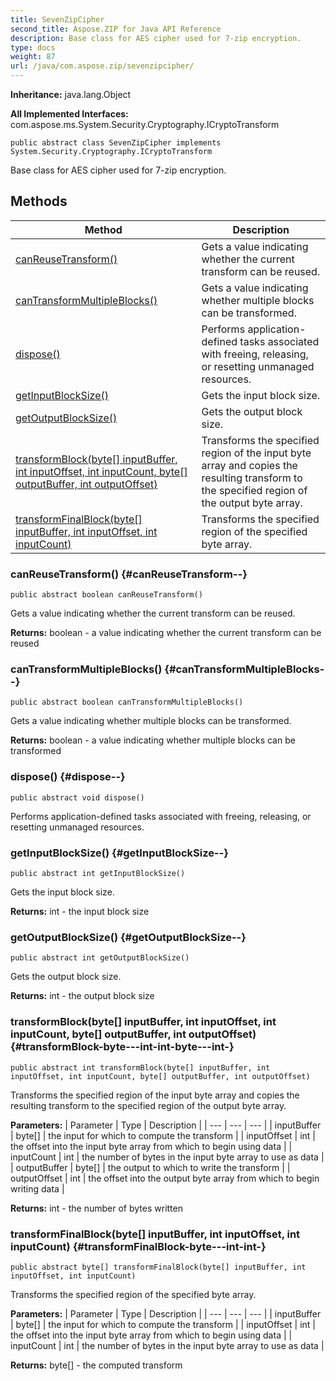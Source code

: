 ```yaml
---
title: SevenZipCipher
second_title: Aspose.ZIP for Java API Reference
description: Base class for AES cipher used for 7-zip encryption.
type: docs
weight: 87
url: /java/com.aspose.zip/sevenzipcipher/
---
```


**Inheritance:**
java.lang.Object

**All Implemented Interfaces:**
com.aspose.ms.System.Security.Cryptography.ICryptoTransform
```
public abstract class SevenZipCipher implements System.Security.Cryptography.ICryptoTransform
```

Base class for AES cipher used for 7-zip encryption.
## Methods

| Method | Description |
| --- | --- |
| [canReuseTransform()](#canReuseTransform--) | Gets a value indicating whether the current transform can be reused. |
| [canTransformMultipleBlocks()](#canTransformMultipleBlocks--) | Gets a value indicating whether multiple blocks can be transformed. |
| [dispose()](#dispose--) | Performs application-defined tasks associated with freeing, releasing, or resetting unmanaged resources. |
| [getInputBlockSize()](#getInputBlockSize--) | Gets the input block size. |
| [getOutputBlockSize()](#getOutputBlockSize--) | Gets the output block size. |
| [transformBlock(byte[] inputBuffer, int inputOffset, int inputCount, byte[] outputBuffer, int outputOffset)](#transformBlock-byte---int-int-byte---int-) | Transforms the specified region of the input byte array and copies the resulting transform to the specified region of the output byte array. |
| [transformFinalBlock(byte[] inputBuffer, int inputOffset, int inputCount)](#transformFinalBlock-byte---int-int-) | Transforms the specified region of the specified byte array. |
### canReuseTransform() {#canReuseTransform--}
```
public abstract boolean canReuseTransform()
```


Gets a value indicating whether the current transform can be reused.

**Returns:**
boolean - a value indicating whether the current transform can be reused
### canTransformMultipleBlocks() {#canTransformMultipleBlocks--}
```
public abstract boolean canTransformMultipleBlocks()
```


Gets a value indicating whether multiple blocks can be transformed.

**Returns:**
boolean - a value indicating whether multiple blocks can be transformed
### dispose() {#dispose--}
```
public abstract void dispose()
```


Performs application-defined tasks associated with freeing, releasing, or resetting unmanaged resources.

### getInputBlockSize() {#getInputBlockSize--}
```
public abstract int getInputBlockSize()
```


Gets the input block size.

**Returns:**
int - the input block size
### getOutputBlockSize() {#getOutputBlockSize--}
```
public abstract int getOutputBlockSize()
```


Gets the output block size.

**Returns:**
int - the output block size
### transformBlock(byte[] inputBuffer, int inputOffset, int inputCount, byte[] outputBuffer, int outputOffset) {#transformBlock-byte---int-int-byte---int-}
```
public abstract int transformBlock(byte[] inputBuffer, int inputOffset, int inputCount, byte[] outputBuffer, int outputOffset)
```


Transforms the specified region of the input byte array and copies the resulting transform to the specified region of the output byte array.

**Parameters:**
| Parameter | Type | Description |
| --- | --- | --- |
| inputBuffer | byte[] | the input for which to compute the transform |
| inputOffset | int | the offset into the input byte array from which to begin using data |
| inputCount | int | the number of bytes in the input byte array to use as data |
| outputBuffer | byte[] | the output to which to write the transform |
| outputOffset | int | the offset into the output byte array from which to begin writing data |

**Returns:**
int - the number of bytes written
### transformFinalBlock(byte[] inputBuffer, int inputOffset, int inputCount) {#transformFinalBlock-byte---int-int-}
```
public abstract byte[] transformFinalBlock(byte[] inputBuffer, int inputOffset, int inputCount)
```


Transforms the specified region of the specified byte array.

**Parameters:**
| Parameter | Type | Description |
| --- | --- | --- |
| inputBuffer | byte[] | the input for which to compute the transform |
| inputOffset | int | the offset into the input byte array from which to begin using data |
| inputCount | int | the number of bytes in the input byte array to use as data |

**Returns:**
byte[] - the computed transform

